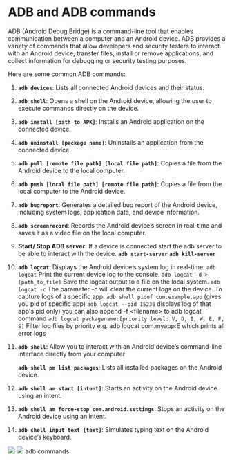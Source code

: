 # ADB and ADB commands

ADB (Android Debug Bridge) is a command-line tool that enables communication between a
computer and an Android device. ADB provides a variety of commands that allow developers
and security testers to interact with an Android device, transfer files, install or remove
applications, and collect information for debugging or security testing purposes.

Here are some common ADB commands:

1. **`adb devices`**: Lists all connected Android devices and their status.

2. **`adb shell`**: Opens a shell on the Android device, allowing the user to execute
   commands directly on the device.

3. **`adb install [path to APK]`**: Installs an Android application on the connected
   device.

4. **`adb uninstall [package name]`**: Uninstalls an application from the connected
   device.

5. **`adb pull [remote file path] [local file path]`**: Copies a file from the
   Android device to the local computer.

6. **`adb push [local file path] [remote file path]`**: Copies a file from the local
   computer to the Android device.

7. **`adb bugreport`**: Generates a detailed bug report of the Android device, including
   system logs, application data, and device information.

8. **`adb screenrecord`**: Records the Android device’s screen in real-time and saves it as
   a video file on the local computer.

9. **Start/ Stop ADB server:** If a device is connected start the adb server to be able to
   interact with the device.
   **`adb start-server`**
   **`adb kill-server`**

10. **`adb logcat`**: Displays the Android device’s system log in real-time.
    `adb logcat` Print the current device log to the console.
    `adb logcat -d > [path_to_file]` Save the logcat output to a file on the local
    system.
    `adb logcat -c` The parameter -c will clear the current logs on the device.
    To capture logs of a specific app:
    `adb shell pidof com.example.app` (gives you pid of specific app)
    `adb logcat --pid 15236` displays log of that app's pid only) you can also append -f \<filename\> to adb logcat command
    `adb logcat packagename:[priority level: V, D, I, W, E, F, S]` Filter log
    files by priority e.g. adb logcat com.myapp:E which prints all error logs

11. **`adb shell`**: Allow you to interact with an Android device’s command-line interface
     directly from your computer

     **`adb shell pm list packages`**: Lists all installed packages on the Android device.

12. **`adb shell am start [intent]`**: Starts an activity on the Android device using an
     intent.

13. **`adb shell am force-stop com.android.settings`**: Stops an activity on the
     Android device using an intent.

14. **`adb shell input text [text]`**: Simulates typing text on the Android device’s
     keyboard.

![](../img/beginners-guide-for-android-testing/4.jpg)
![](../img/beginners-guide-for-android-testing/5.jpg)
adb commands